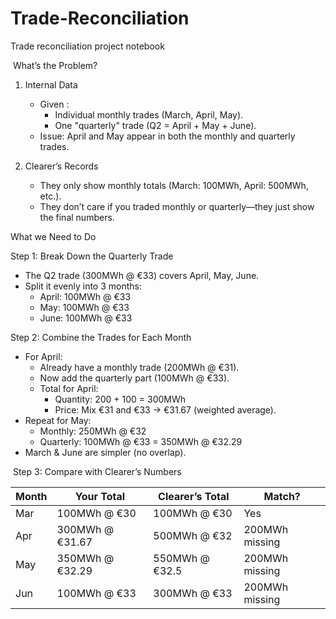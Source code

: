 # Trade-Reconciliation
Trade reconciliation project notebook


 What’s the Problem?
 
1. Internal Data
    * Given :
        * Individual monthly trades (March, April, May).
        * One "quarterly" trade (Q2 = April + May + June).
    * Issue: April and May appear in both the monthly and quarterly trades.
      
2. Clearer’s Records
    * They only show monthly totals (March: 100MWh, April: 500MWh, etc.).
    * They don’t care if you traded monthly or quarterly—they just show the final numbers.
      
What we Need to Do

Step 1: Break Down the Quarterly Trade
* The Q2 trade (300MWh @ €33) covers April, May, June.
* Split it evenly into 3 months:
    * April: 100MWh @ €33
    * May: 100MWh @ €33
    * June: 100MWh @ €33
      
Step 2: Combine the  Trades for Each Month
* For April:
    * Already have a monthly trade (200MWh @ €31).
    * Now add the quarterly part (100MWh @ €33).
    * Total for April:
        * Quantity: 200 + 100 = 300MWh
        * Price: Mix €31 and €33 → €31.67 (weighted average).
* Repeat for May:
    * Monthly: 250MWh @ €32
    * Quarterly: 100MWh @ €33 = 350MWh @ €32.29
* March & June are simpler (no overlap).

  
 Step 3: Compare with Clearer’s Numbers

 
| Month | Your Total         | Clearer’s Total     | Match?               |
|-------|--------------------|---------------------|----------------------|
| Mar   | 100MWh @ €30       | 100MWh @ €30        | Yes                  |
| Apr   | 300MWh @ €31.67    | 500MWh @ €32        |  200MWh missing      |
| May   | 350MWh @ €32.29    | 550MWh @ €32.5      | 200MWh missing       |
| Jun   | 100MWh @ €33       | 300MWh @ €33        | 200MWh missing       |



